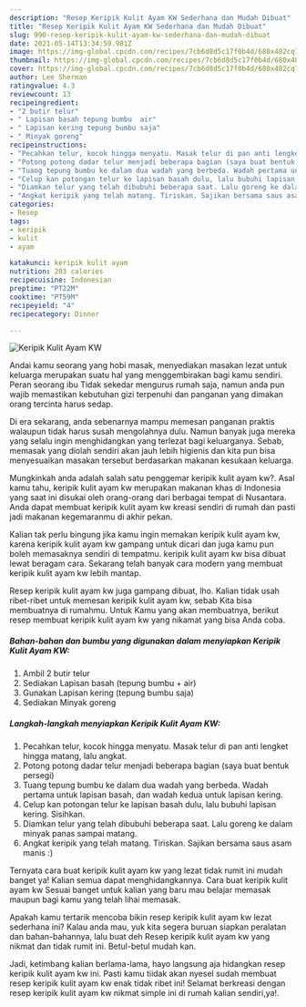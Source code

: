 ```yaml
---
description: "Resep Keripik Kulit Ayam KW Sederhana dan Mudah Dibuat"
title: "Resep Keripik Kulit Ayam KW Sederhana dan Mudah Dibuat"
slug: 990-resep-keripik-kulit-ayam-kw-sederhana-dan-mudah-dibuat
date: 2021-05-14T13:34:59.981Z
image: https://img-global.cpcdn.com/recipes/7cb6d8d5c17f0b4d/680x482cq70/keripik-kulit-ayam-kw-foto-resep-utama.jpg
thumbnail: https://img-global.cpcdn.com/recipes/7cb6d8d5c17f0b4d/680x482cq70/keripik-kulit-ayam-kw-foto-resep-utama.jpg
cover: https://img-global.cpcdn.com/recipes/7cb6d8d5c17f0b4d/680x482cq70/keripik-kulit-ayam-kw-foto-resep-utama.jpg
author: Lee Sherman
ratingvalue: 4.3
reviewcount: 13
recipeingredient:
- "2 butir telur"
- " Lapisan basah tepung bumbu  air"
- " Lapisan kering tepung bumbu saja"
- " Minyak goreng"
recipeinstructions:
- "Pecahkan telur, kocok hingga menyatu. Masak telur di pan anti lengket hingga matang, lalu angkat."
- "Potong potong dadar telur menjadi beberapa bagian (saya buat bentuk persegi)"
- "Tuang tepung bumbu ke dalam dua wadah yang berbeda. Wadah pertama untuk lapisan basah, dan wadah kedua untuk lapisan kering."
- "Celup kan potongan telur ke lapisan basah dulu, lalu bubuhi lapisan kering. Sisihkan."
- "Diamkan telur yang telah dibubuhi beberapa saat. Lalu goreng ke dalam minyak panas sampai matang."
- "Angkat keripik yang telah matang. Tiriskan. Sajikan bersama saus asam manis :)"
categories:
- Resep
tags:
- keripik
- kulit
- ayam

katakunci: keripik kulit ayam 
nutrition: 203 calories
recipecuisine: Indonesian
preptime: "PT22M"
cooktime: "PT59M"
recipeyield: "4"
recipecategory: Dinner

---
```



![Keripik Kulit Ayam KW](https://img-global.cpcdn.com/recipes/7cb6d8d5c17f0b4d/680x482cq70/keripik-kulit-ayam-kw-foto-resep-utama.jpg)

Andai kamu seorang yang hobi masak, menyediakan masakan lezat untuk keluarga merupakan suatu hal yang menggembirakan bagi kamu sendiri. Peran seorang ibu Tidak sekedar mengurus rumah saja, namun anda pun wajib memastikan kebutuhan gizi terpenuhi dan panganan yang dimakan orang tercinta harus sedap.

Di era  sekarang, anda sebenarnya mampu memesan panganan praktis walaupun tidak harus susah mengolahnya dulu. Namun banyak juga mereka yang selalu ingin menghidangkan yang terlezat bagi keluarganya. Sebab, memasak yang diolah sendiri akan jauh lebih higienis dan kita pun bisa menyesuaikan masakan tersebut berdasarkan makanan kesukaan keluarga. 



Mungkinkah anda adalah salah satu penggemar keripik kulit ayam kw?. Asal kamu tahu, keripik kulit ayam kw merupakan makanan khas di Indonesia yang saat ini disukai oleh orang-orang dari berbagai tempat di Nusantara. Anda dapat membuat keripik kulit ayam kw kreasi sendiri di rumah dan pasti jadi makanan kegemaranmu di akhir pekan.

Kalian tak perlu bingung jika kamu ingin memakan keripik kulit ayam kw, karena keripik kulit ayam kw gampang untuk dicari dan juga kamu pun boleh memasaknya sendiri di tempatmu. keripik kulit ayam kw bisa dibuat lewat beragam cara. Sekarang telah banyak cara modern yang membuat keripik kulit ayam kw lebih mantap.

Resep keripik kulit ayam kw juga gampang dibuat, lho. Kalian tidak usah ribet-ribet untuk memesan keripik kulit ayam kw, sebab Kita bisa membuatnya di rumahmu. Untuk Kamu yang akan membuatnya, berikut resep membuat keripik kulit ayam kw yang nikamat yang bisa Anda coba.

<!--inarticleads1-->

##### Bahan-bahan dan bumbu yang digunakan dalam menyiapkan Keripik Kulit Ayam KW:

1. Ambil 2 butir telur
1. Sediakan  Lapisan basah (tepung bumbu + air)
1. Gunakan  Lapisan kering (tepung bumbu saja)
1. Sediakan  Minyak goreng




<!--inarticleads2-->

##### Langkah-langkah menyiapkan Keripik Kulit Ayam KW:

1. Pecahkan telur, kocok hingga menyatu. Masak telur di pan anti lengket hingga matang, lalu angkat.
1. Potong potong dadar telur menjadi beberapa bagian (saya buat bentuk persegi)
1. Tuang tepung bumbu ke dalam dua wadah yang berbeda. Wadah pertama untuk lapisan basah, dan wadah kedua untuk lapisan kering.
1. Celup kan potongan telur ke lapisan basah dulu, lalu bubuhi lapisan kering. Sisihkan.
1. Diamkan telur yang telah dibubuhi beberapa saat. Lalu goreng ke dalam minyak panas sampai matang.
1. Angkat keripik yang telah matang. Tiriskan. Sajikan bersama saus asam manis :)




Ternyata cara buat keripik kulit ayam kw yang lezat tidak rumit ini mudah banget ya! Kalian semua dapat menghidangkannya. Cara buat keripik kulit ayam kw Sesuai banget untuk kalian yang baru mau belajar memasak maupun bagi kamu yang telah lihai memasak.

Apakah kamu tertarik mencoba bikin resep keripik kulit ayam kw lezat sederhana ini? Kalau anda mau, yuk kita segera buruan siapkan peralatan dan bahan-bahannya, lalu buat deh Resep keripik kulit ayam kw yang nikmat dan tidak rumit ini. Betul-betul mudah kan. 

Jadi, ketimbang kalian berlama-lama, hayo langsung aja hidangkan resep keripik kulit ayam kw ini. Pasti kamu tiidak akan nyesel sudah membuat resep keripik kulit ayam kw enak tidak ribet ini! Selamat berkreasi dengan resep keripik kulit ayam kw nikmat simple ini di rumah kalian sendiri,ya!.

